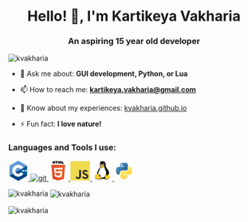 <h1 align="center">Hello! 👋, I'm Kartikeya Vakharia</h1>
<h3 align="center">An aspiring 15 year old developer</h3>

<p align="left"> <img src="https://komarev.com/ghpvc/?username=kvakharia&label=Profile%20views&color=0e75b6&style=flat" alt="kvakharia" /> </p>

- 💬 Ask me about: **GUI development, Python, or Lua**

- 📫 How to reach me: **kartikeya.vakharia@gmail.com**

- 📄 Know about my experiences: [kvakharia.github.io](kvakharia.github.io)

- ⚡ Fun fact: **I love nature!**


<p align="left">
</p>

<h3 align="left">Languages and Tools I use:</h3>
<p align="left"> <a href="https://www.w3schools.com/cpp/" target="_blank" rel="noreferrer"> <img src="https://raw.githubusercontent.com/devicons/devicon/master/icons/cplusplus/cplusplus-original.svg" alt="cplusplus" width="40" height="40"/> </a> <a href="https://git-scm.com/" target="_blank" rel="noreferrer"> <img src="https://www.vectorlogo.zone/logos/git-scm/git-scm-icon.svg" alt="git" width="40" height="40"/> </a> <a href="https://www.w3.org/html/" target="_blank" rel="noreferrer"> <img src="https://raw.githubusercontent.com/devicons/devicon/master/icons/html5/html5-original-wordmark.svg" alt="html5" width="40" height="40"/> </a> <a href="https://developer.mozilla.org/en-US/docs/Web/JavaScript" target="_blank" rel="noreferrer"> <img src="https://raw.githubusercontent.com/devicons/devicon/master/icons/javascript/javascript-original.svg" alt="javascript" width="40" height="40"/> </a> <a href="https://www.linux.org/" target="_blank" rel="noreferrer"> <img src="https://raw.githubusercontent.com/devicons/devicon/master/icons/linux/linux-original.svg" alt="linux" width="40" height="40"/> </a> <a href="https://www.python.org" target="_blank" rel="noreferrer"> <img src="https://raw.githubusercontent.com/devicons/devicon/master/icons/python/python-original.svg" alt="python" width="40" height="40"/> </a>  </p>

<p><img align="left" src="https://github-readme-stats.vercel.app/api/top-langs?username=kvakharia&show_icons=true&locale=en&layout=compact" alt="kvakharia" /></p>

<p>&nbsp;<img align="center" src="https://github-readme-stats.vercel.app/api?username=kvakharia&show_icons=true&locale=en" alt="kvakharia" /></p>

<p><img align="center" src="https://github-readme-streak-stats.herokuapp.com/?user=kvakharia&" alt="kvakharia" /></p>
